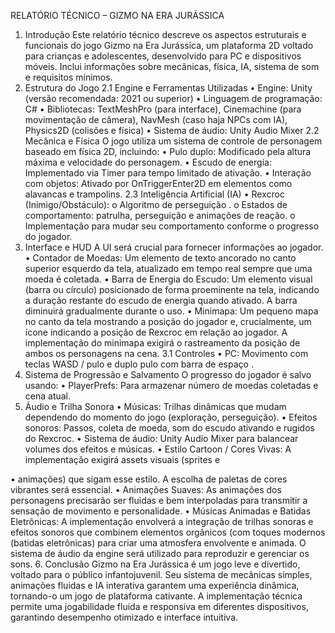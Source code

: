 RELATÓRIO TÉCNICO – GIZMO NA ERA JURÁSSICA
1. Introdução
Este relatório técnico descreve os aspectos estruturais e funcionais do jogo Gizmo na Era Jurássica, um plataforma 2D voltado para crianças e adolescentes, desenvolvido para PC e dispositivos móveis. Inclui informações sobre mecânicas, física, IA, sistema de som e requisitos mínimos.
2. Estrutura do Jogo
2.1 Engine e Ferramentas Utilizadas
•	Engine: Unity (versão recomendada: 2021 ou superior)
•	Linguagem de programação: C#
•	Bibliotecas: TextMeshPro (para interface), Cinemachine (para movimentação de câmera), NavMesh (caso haja NPCs com IA), Physics2D (colisões e física)
•	Sistema de áudio: Unity Audio Mixer
2.2 Mecânica e Física
O jogo utiliza um sistema de controle de personagem baseado em física 2D, incluindo:
•	Pulo duplo: Modificado pela altura máxima e velocidade do personagem.
•	Escudo de energia: Implementado via Timer para tempo limitado de ativação.
•	Interação com objetos: Ativado por OnTriggerEnter2D em elementos como alavancas e trampolins.
2.3 Inteligência Artificial (IA)
•	Rexcroc (Inimigo/Obstáculo):
o	Algoritmo de perseguição .
o	Estados de comportamento: patrulha, perseguição e animações de reação.
o	Implementação para mudar seu comportamento conforme o progresso do jogador.
3. Interface e HUD
A UI será crucial para fornecer informações ao jogador.
•	Contador de Moedas: Um elemento de texto ancorado no canto superior esquerdo da tela, atualizado em tempo real sempre que uma moeda é coletada.
•	Barra de Energia do Escudo: Um elemento visual (barra ou círculo) posicionado de forma proeminente na tela, indicando a duração restante do escudo de energia quando ativado. A barra diminuirá gradualmente durante o uso.
•	Minimapa: Um pequeno mapa no canto da tela mostrando a posição do jogador e, crucialmente, um ícone indicando a posição de Rexcroc em relação ao jogador. A implementação do minimapa exigirá o rastreamento da posição de ambos os personagens na cena.
3.1 Controles
•	PC: Movimento com teclas WASD / pulo e duplo pulo com barra de espaço .
4. Sistema de Progressão e Salvamento
O progresso do jogador é salvo usando:
•	PlayerPrefs: Para armazenar número de moedas coletadas e cena atual.
5. Áudio e Trilha Sonora
•	Músicas: Trilhas dinâmicas que mudam dependendo do momento do jogo (exploração, perseguição).
•	Efeitos sonoros: Passos, coleta de moeda, som do escudo ativando e rugidos do Rexcroc.
•	Sistema de áudio: Unity Audio Mixer para balancear volumes dos efeitos e músicas.
•	Estilo Cartoon / Cores Vivas: A implementação exigirá assets visuais (sprites e   

•	animações) que sigam esse estilo. A escolha de paletas de cores vibrantes será essencial.
•	Animações Suaves: As animações dos personagens precisarão ser fluidas e bem interpoladas para transmitir a sensação de movimento e personalidade.
•  Músicas Animadas e Batidas Eletrônicas: A implementação envolverá a integração de trilhas sonoras e efeitos sonoros que combinem elementos orgânicos (com toques modernos (batidas eletrônicas) para criar uma atmosfera envolvente e animada. O sistema de áudio da engine será utilizado para reproduzir e gerenciar os sons.
6. Conclusão
Gizmo na Era Jurássica é um jogo leve e divertido, voltado para o público infantojuvenil. Seu sistema de mecânicas simples, animações fluidas e IA interativa garantem uma experiência dinâmica, tornando-o um jogo de plataforma cativante. A implementação técnica permite uma jogabilidade fluida e responsiva em diferentes dispositivos, garantindo desempenho otimizado e interface intuitiva.


